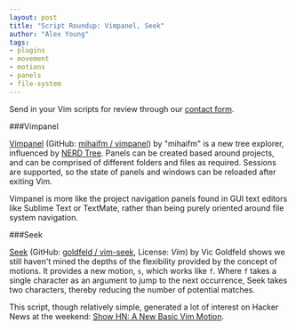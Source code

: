 ```yaml
---
layout: post
title: "Script Roundup: Vimpanel, Seek"
author: "Alex Young"
tags: 
- plugins
- movement
- motions
- panels
- file-system
---
```


<div class="intro">
Send in your Vim scripts for review through our <a href="/contact.html">contact form</a>.
</div>

###Vimpanel

[Vimpanel](http://mihaifm.github.com/vimpanel/) (GitHub: [mihaifm / vimpanel](https://github.com/mihaifm/vimpanel)) by "mihaifm" is a new tree explorer, influenced by [NERD Tree](http://www.vim.org/scripts/script.php?script_id=1658).  Panels can be created based around projects, and can be comprised of different folders and files as required.  Sessions are supported, so the state of panels and windows can be reloaded after exiting Vim.

Vimpanel is more like the project navigation panels found in GUI text editors like Sublime Text or TextMate, rather than being purely oriented around file system navigation.

###Seek

[Seek](http://www.vim.org/scripts/script.php?script_id=4416) (GitHub: [goldfeld / vim-seek](https://github.com/goldfeld/vim-seek), License: _Vim_) by Vic Goldfeld shows we still haven't mined the depths of the flexibility provided by the concept of motions.  It provides a new motion, `s`, which works like `f`.  Where `f` takes a single character as an argument to jump to the next occurrence, Seek takes two characters, thereby reducing the number of potential matches.

This script, though relatively simple, generated a lot of interest on Hacker News at the weekend: [Show HN: A New Basic Vim Motion](http://news.ycombinator.com/item?id=5120407).

